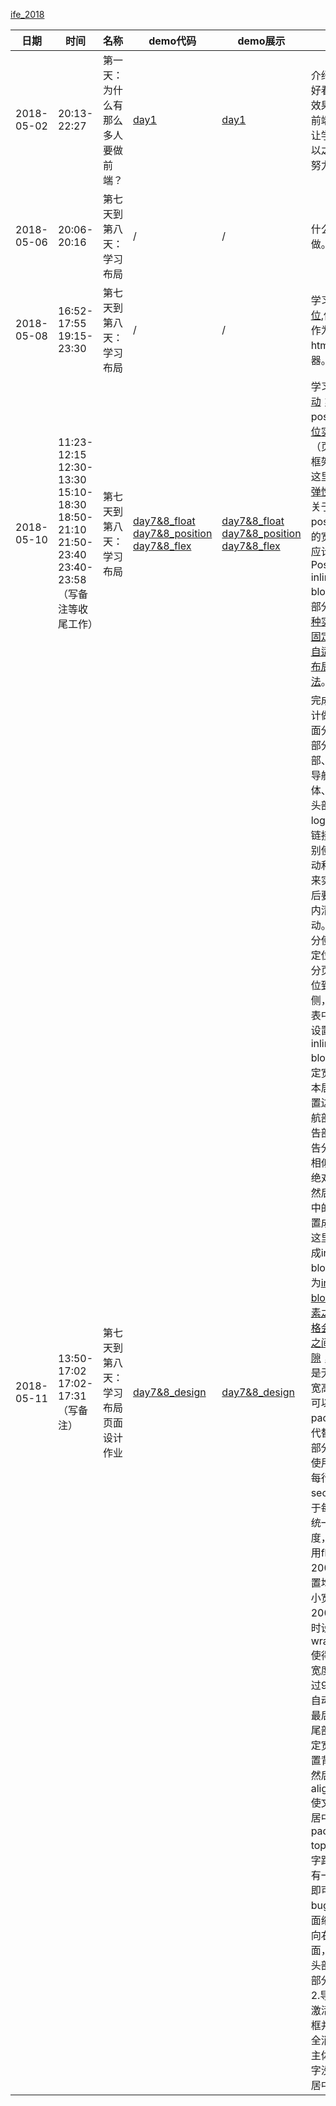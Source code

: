 [ife_2018](https://github.com/ycitsme/ife_2018)


日期 | 时间 | 名称 | demo代码 | demo展示 | 备注 
--- |--- | --- | --- | --- | ---
2018-05-02 | 20:13-22:27 | 第一天：为什么有那么多人要做前端？| <a href = "day1.html">day1</a> | [day1](https://ycitsme.github.io/ife_2018/day1.html) |介绍了一些好看的视觉效果不错的前端页面，让学员能够以之为目标努力。
2018-05-06 | 20:06-20:16 | 第七天到第八天：学习布局 | / |  / | 什么都没做。
2018-05-08 | 16:52-17:55 19:15-23:30 | 第七天到第八天：学习布局 | / | / | 学习[MDN定位](https://developer.mozilla.org/zh-CN/docs/Learn/CSS/CSS_layout/%E5%AE%9A%E4%BD%8D),使用[w3c](https://www.w3schools.com/html/tryit.asp?filename=tryhtml_default)作为在线html编辑器。
2018-05-10 | 11:23-12:15 12:30-13:30 15:10-18:30 18:50-21:10 21:50-23:40 23:40-23:58（写备注等收尾工作）| 第七天到第八天：学习布局 | [day7&8_float](day7&8_float.html) [day7&8_position](day7&8_position.html) [day7&8_flex](day7&8_flex.html) |[day7&8_float](https://ycitsme.github.io/ife_2018/day7&8_float.html) [day7&8_position](https://ycitsme.github.io/ife_2018/day7&8_position.html) [day7&8_flex](https://ycitsme.github.io/ife_2018/day7&8_flex.html) |学习float:[浮动](https://developer.mozilla.org/zh-CN/docs/Learn/CSS/CSS_layout/Floats)；position:[定位实例练习](https://developer.mozilla.org/zh-CN/docs/Learn/CSS/CSS_layout/Practical_positioning_examples)（页面布局框架也来自这里）；flex:[弹性盒子](https://developer.mozilla.org/zh-CN/docs/Learn/CSS/CSS_layout/Flexbox)。关于float和position中的宽度自适应计算和Position inline-block实现部分参考[七种实现左侧固定，右侧自适应两栏布局的方法](https://segmentfault.com/a/1190000010698609)。
2018-05-11 | 13:50-17:02 17:02-17:31（写备注）| 第七天到第八天：学习布局 页面设计作业 | [day7&8_design](day7&8_design.html) | [day7&8_design](https://ycitsme.github.io/ife_2018/day7&8_design.html) | 完成页面设计做页，页面分成5个部分，头部、广告、导航、主体、尾部。头部的左侧logo和右侧链接可以分别使用左浮动和右浮动来实现，最后要在头部内清除浮动。广告部分使用绝对定位将广告分页列表定位到右下侧，然后列表中的元素设置成inline-block，指定宽度、文本居中、设置边框。导航部分和广告部分的广告分页列表相似，使用绝对定位，然后将列表中的元素设置成inline，这里不设置成inline-block是因为[inline-block的元素之间的空格会使元素之间产生间隙](http://zh.learnlayout.com/inline-block-layout.html) ，副作用是无法设置宽高，但是可以使用padding来代替。主体部分是可以使用flex，每行一个section，对于每一行，统一设置高度，并且使用flex:1 200px来设置均分且最小宽度为200px，同时设置flex-wrap:wrap使得当一行宽度已经超过960px时自动换行。最后一行的尾部直接指定宽高，设置背景色，然后用text-align:center使文本水平居中，设置padding-top，使得文字距离顶部有一定距离即可。目前bug:1.当页面缩小时，向右拖动页面，页面的头部和广告部分消失。2.导航中被激活的下边框并没有完全消失。3.主体中的文字没有竖直居中。


